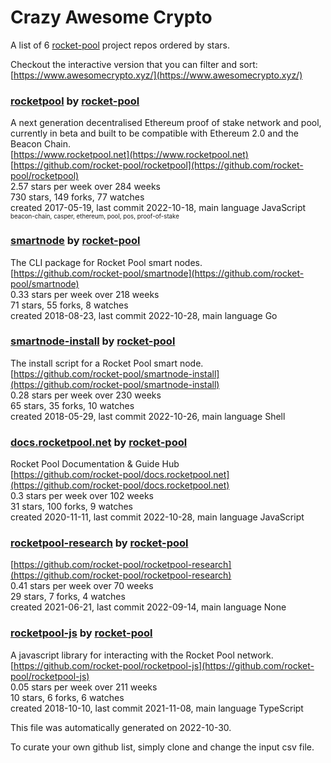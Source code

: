 # Crazy Awesome Crypto
A list of 6 [rocket-pool](https://github.com/rocket-pool) project repos ordered by stars.  

Checkout the interactive version that you can filter and sort: 
[https://www.awesomecrypto.xyz/](https://www.awesomecrypto.xyz/)  


### [rocketpool](https://github.com/rocket-pool/rocketpool) by [rocket-pool](https://github.com/rocket-pool)  
A next generation decentralised Ethereum proof of stake network and pool, currently in beta and built to be compatible with Ethereum 2.0 and the Beacon Chain.  
[https://www.rocketpool.net](https://www.rocketpool.net)  
[https://github.com/rocket-pool/rocketpool](https://github.com/rocket-pool/rocketpool)  
2.57 stars per week over 284 weeks  
730 stars, 149 forks, 77 watches  
created 2017-05-19, last commit 2022-10-18, main language JavaScript  
<sub><sup>beacon-chain, casper, ethereum, pool, pos, proof-of-stake</sup></sub>


### [smartnode](https://github.com/rocket-pool/smartnode) by [rocket-pool](https://github.com/rocket-pool)  
The CLI package for Rocket Pool smart nodes.  
[https://github.com/rocket-pool/smartnode](https://github.com/rocket-pool/smartnode)  
0.33 stars per week over 218 weeks  
71 stars, 55 forks, 8 watches  
created 2018-08-23, last commit 2022-10-28, main language Go  


### [smartnode-install](https://github.com/rocket-pool/smartnode-install) by [rocket-pool](https://github.com/rocket-pool)  
The install script for a Rocket Pool smart node.  
[https://github.com/rocket-pool/smartnode-install](https://github.com/rocket-pool/smartnode-install)  
0.28 stars per week over 230 weeks  
65 stars, 35 forks, 10 watches  
created 2018-05-29, last commit 2022-10-26, main language Shell  


### [docs.rocketpool.net](https://github.com/rocket-pool/docs.rocketpool.net) by [rocket-pool](https://github.com/rocket-pool)  
Rocket Pool Documentation & Guide Hub  
[https://github.com/rocket-pool/docs.rocketpool.net](https://github.com/rocket-pool/docs.rocketpool.net)  
0.3 stars per week over 102 weeks  
31 stars, 100 forks, 9 watches  
created 2020-11-11, last commit 2022-10-28, main language JavaScript  


### [rocketpool-research](https://github.com/rocket-pool/rocketpool-research) by [rocket-pool](https://github.com/rocket-pool)  
  
[https://github.com/rocket-pool/rocketpool-research](https://github.com/rocket-pool/rocketpool-research)  
0.41 stars per week over 70 weeks  
29 stars, 7 forks, 4 watches  
created 2021-06-21, last commit 2022-09-14, main language None  


### [rocketpool-js](https://github.com/rocket-pool/rocketpool-js) by [rocket-pool](https://github.com/rocket-pool)  
A javascript library for interacting with the Rocket Pool network.  
[https://github.com/rocket-pool/rocketpool-js](https://github.com/rocket-pool/rocketpool-js)  
0.05 stars per week over 211 weeks  
10 stars, 6 forks, 6 watches  
created 2018-10-10, last commit 2021-11-08, main language TypeScript  


This file was automatically generated on 2022-10-30.  

To curate your own github list, simply clone and change the input csv file.  